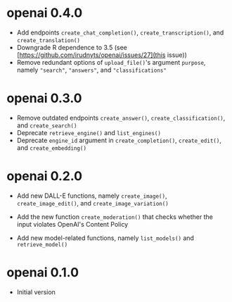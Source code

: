 # openai 0.4.0

* Add endpoints `create_chat_completion()`, `create_transcription()`, and `create_translation()`
* Downgrade R dependence to 3.5 (see [https://github.com/irudnyts/openai/issues/27](this issue))
* Remove redundant options of `upload_file()`'s argument `purpose`, namely `"search"`, `"answers"`, and `"classifications"`

# openai 0.3.0

* Remove outdated endpoints `create_answer()`, `create_classification()`, and `create_search()`
* Deprecate `retrieve_engine()` and `list_engines()`
* Deprecate `engine_id` argument in `create_completion()`, `create_edit()`, and `create_embedding()`

# openai 0.2.0

* Add new DALL-E functions, namely `create_image()`, `create_image_edit()`, and `create_image_variation()`

* Add the new function `create_moderation()` that checks whether the input violates OpenAI's Content Policy

* Add new model-related functions, namely `list_models()` and `retrieve_model()`

# openai 0.1.0

* Initial version 
